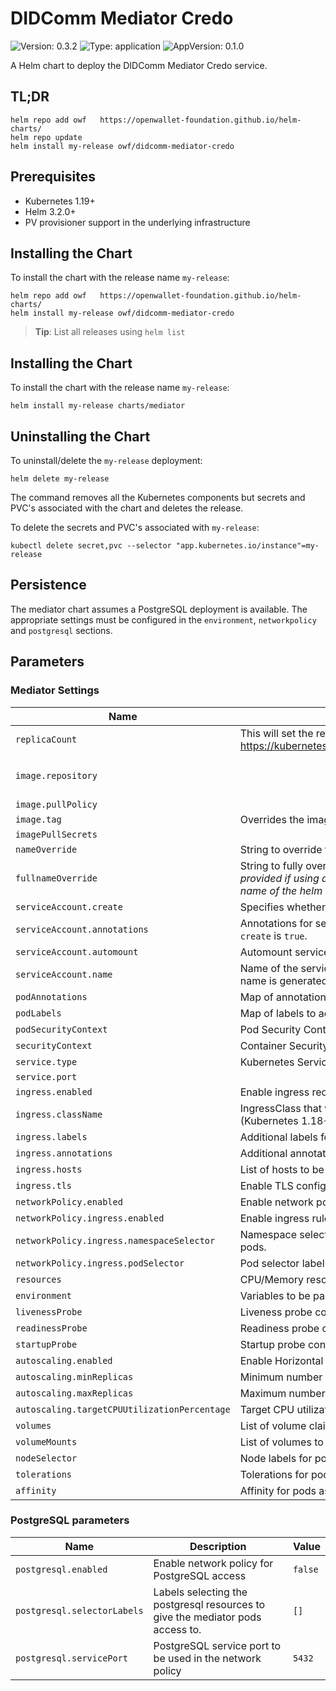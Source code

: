 # DIDComm Mediator Credo

![Version: 0.3.2](https://img.shields.io/badge/Version-0.3.2-informational?style=flat-square) ![Type: application](https://img.shields.io/badge/Type-application-informational?style=flat-square) ![AppVersion: 0.1.0](https://img.shields.io/badge/AppVersion-0.1.0-informational?style=flat-square)

A Helm chart to deploy the DIDComm Mediator Credo service.

## TL;DR

```console
helm repo add owf	https://openwallet-foundation.github.io/helm-charts/
helm repo update
helm install my-release owf/didcomm-mediator-credo
```

## Prerequisites

- Kubernetes 1.19+
- Helm 3.2.0+
- PV provisioner support in the underlying infrastructure

## Installing the Chart

To install the chart with the release name `my-release`:

```console
helm repo add owf	https://openwallet-foundation.github.io/helm-charts/
helm install my-release owf/didcomm-mediator-credo
```

> **Tip**: List all releases using `helm list`

## Installing the Chart

To install the chart with the release name `my-release`:

```console
helm install my-release charts/mediator
```


## Uninstalling the Chart

To uninstall/delete the `my-release` deployment:

```console
helm delete my-release
```

The command removes all the Kubernetes components but secrets and PVC's associated with the chart and deletes the release.

To delete the secrets and PVC's associated with `my-release`:

```console
kubectl delete secret,pvc --selector "app.kubernetes.io/instance"=my-release
```

## Persistence

The mediator chart assumes a PostgreSQL deployment is available. The appropriate settings must be configured in the `environment`, `networkpolicy` and `postgresql` sections.

## Parameters

### Mediator Settings

| Name                                         | Description                                                                                                                                                                               | Value                                                           |
| -------------------------------------------- | ----------------------------------------------------------------------------------------------------------------------------------------------------------------------------------------- | --------------------------------------------------------------- |
| `replicaCount`                               | This will set the replicaset count more information can be found here: https://kubernetes.io/docs/concepts/workloads/controllers/replicaset/                                              | `1`                                                             |
| `image.repository`                           |                                                                                                                                                                                           | `ghcr.io/openwallet-foundation/didcomm-mediator-credo/mediator` |
| `image.pullPolicy`                           |                                                                                                                                                                                           | `Always`                                                        |
| `image.tag`                                  | Overrides the image tag which defaults to the chart appVersion.                                                                                                                           | `314112b`                                                       |
| `imagePullSecrets`                           |                                                                                                                                                                                           | `[]`                                                            |
| `nameOverride`                               | String to override the helm chart name, second part of the prefix.                                                                                                                        | `""`                                                            |
| `fullnameOverride`                           | String to fully override the helm chart name, full prefix. *Must be provided if using a custom release name that does not include the name of the helm chart (`didcomm-mediator-credo`).* | `""`                                                            |
| `serviceAccount.create`                      | Specifies whether a ServiceAccount should be created                                                                                                                                      | `true`                                                          |
| `serviceAccount.annotations`                 | Annotations for service account. Evaluated as a template. Only used if `create` is `true`.                                                                                                | `{}`                                                            |
| `serviceAccount.automount`                   | Automount service account token for the server service account                                                                                                                            | `true`                                                          |
| `serviceAccount.name`                        | Name of the service account to use. If not set and create is true, a name is generated using the fullname template.                                                                       | `""`                                                            |
| `podAnnotations`                             | Map of annotations to add to the mediator pods                                                                                                                                            | `{}`                                                            |
| `podLabels`                                  | Map of labels to add to the mediator pods                                                                                                                                                 | `{}`                                                            |
| `podSecurityContext`                         | Pod Security Context                                                                                                                                                                      | `{}`                                                            |
| `securityContext`                            | Container Security Context                                                                                                                                                                | `{}`                                                            |
| `service.type`                               | Kubernetes Service type                                                                                                                                                                   | `ClusterIP`                                                     |
| `service.port`                               |                                                                                                                                                                                           | `3000`                                                          |
| `ingress.enabled`                            | Enable ingress record generation for controller                                                                                                                                           | `false`                                                         |
| `ingress.className`                          | IngressClass that will be be used to implement the Ingress (Kubernetes 1.18+)                                                                                                             | `""`                                                            |
| `ingress.labels`                             | Additional labels for the Ingress resource.                                                                                                                                               | `{}`                                                            |
| `ingress.annotations`                        | Additional annotations for the Ingress resource.                                                                                                                                          | `{}`                                                            |
| `ingress.hosts`                              | List of hosts to be configured for the specified ingress record.                                                                                                                          | `[]`                                                            |
| `ingress.tls`                                | Enable TLS configuration for the host defined at ingress.                                                                                                                                 | `[]`                                                            |
| `networkPolicy.enabled`                      | Enable network policies                                                                                                                                                                   | `true`                                                          |
| `networkPolicy.ingress.enabled`              | Enable ingress rules                                                                                                                                                                      | `false`                                                         |
| `networkPolicy.ingress.namespaceSelector`    | Namespace selector label that is allowed to access the Tenant proxy pods.                                                                                                                 | `{}`                                                            |
| `networkPolicy.ingress.podSelector`          | Pod selector label that is allowed to access the Tenant proxy pods.                                                                                                                       | `{}`                                                            |
| `resources`                                  | CPU/Memory resource requests/limits - unset by default                                                                                                                                    | `{}`                                                            |
| `environment`                                | Variables to be passed to the container                                                                                                                                                   | `[]`                                                            |
| `livenessProbe`                              | Liveness probe configuration                                                                                                                                                              | `{}`                                                            |
| `readinessProbe`                             | Readiness probe configuration                                                                                                                                                             | `{}`                                                            |
| `startupProbe`                               | Startup probe configuration                                                                                                                                                               | `{}`                                                            |
| `autoscaling.enabled`                        | Enable Horizontal POD autoscaling for the Credo Mediator                                                                                                                                  | `false`                                                         |
| `autoscaling.minReplicas`                    | Minimum number of replicas                                                                                                                                                                | `1`                                                             |
| `autoscaling.maxReplicas`                    | Maximum number of replicas                                                                                                                                                                | `100`                                                           |
| `autoscaling.targetCPUUtilizationPercentage` | Target CPU utilization percentage                                                                                                                                                         | `80`                                                            |
| `volumes`                                    | List of volume claims to be created                                                                                                                                                       | `[]`                                                            |
| `volumeMounts`                               | List of volumes to be mounted in the container                                                                                                                                            | `[]`                                                            |
| `nodeSelector`                               | Node labels for pods assignment                                                                                                                                                           | `{}`                                                            |
| `tolerations`                                | Tolerations for pods assignment                                                                                                                                                           | `[]`                                                            |
| `affinity`                                   | Affinity for pods assignment                                                                                                                                                              | `{}`                                                            |

### PostgreSQL parameters

| Name                        | Description                                                                    | Value   |
| --------------------------- | ------------------------------------------------------------------------------ | ------- |
| `postgresql.enabled`        | Enable network policy for PostgreSQL access                                    | `false` |
| `postgresql.selectorLabels` | Labels selecting the postgresql resources to give the mediator pods access to. | `[]`    |
| `postgresql.servicePort`    | PostgreSQL service port to be used in the network policy                       | `5432`  |

